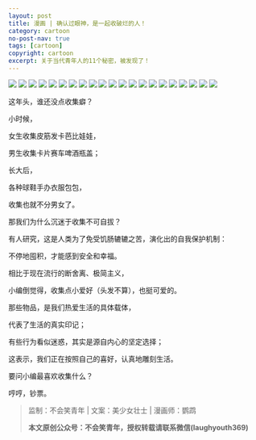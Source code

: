 ```yaml
---
layout: post
title: 漫画 | 确认过眼神，是一起收破烂的人！
category: cartoon
no-post-nav: true
tags: [cartoon]
copyright: cartoon
excerpt: 关于当代青年人的11个秘密，被发现了！
---
```


![](http://favorites.ren/assets/images/2020/cartoon/shoupolan/shoupolan01.jpg)
![](http://favorites.ren/assets/images/2020/cartoon/shoupolan/shoupolan02.jpg)
![](http://favorites.ren/assets/images/2020/cartoon/shoupolan/shoupolan03.jpg)
![](http://favorites.ren/assets/images/2020/cartoon/shoupolan/shoupolan04.jpg)
![](http://favorites.ren/assets/images/2020/cartoon/shoupolan/shoupolan05.jpg)
![](http://favorites.ren/assets/images/2020/cartoon/shoupolan/shoupolan06.jpg)
![](http://favorites.ren/assets/images/2020/cartoon/shoupolan/shoupolan07.jpg)
![](http://favorites.ren/assets/images/2020/cartoon/shoupolan/shoupolan08.jpg)
![](http://favorites.ren/assets/images/2020/cartoon/shoupolan/shoupolan09.jpg)
![](http://favorites.ren/assets/images/2020/cartoon/shoupolan/shoupolan10.jpg)
![](http://favorites.ren/assets/images/2020/cartoon/shoupolan/shoupolan11.jpg)
![](http://favorites.ren/assets/images/2020/cartoon/shoupolan/shoupolan12.jpg)
![](http://favorites.ren/assets/images/2020/cartoon/shoupolan/shoupolan13.jpg)
![](http://favorites.ren/assets/images/2020/cartoon/shoupolan/shoupolan14.jpg)
![](http://favorites.ren/assets/images/2020/cartoon/shoupolan/shoupolan15.jpg)
![](http://favorites.ren/assets/images/2020/cartoon/shoupolan/shoupolan16.jpg)
![](http://favorites.ren/assets/images/2020/cartoon/shoupolan/shoupolan17.jpg)
![](http://favorites.ren/assets/images/2020/cartoon/shoupolan/shoupolan18.jpg)
![](http://favorites.ren/assets/images/2020/cartoon/shoupolan/shoupolan19.jpg)
![](http://favorites.ren/assets/images/2020/cartoon/shoupolan/shoupolan20.jpg)
![](http://favorites.ren/assets/images/2020/cartoon/shoupolan/shoupolan21.jpg)

这年头，谁还没点收集癖？

小时候，

女生收集皮筋发卡芭比娃娃，

男生收集卡片赛车啤酒瓶盖；

长大后，

各种球鞋手办衣服包包，

收集也就不分男女了。
 
那我们为什么沉迷于收集不可自拔？

有人研究，这是人类为了免受饥肠辘辘之苦，演化出的自我保护机制：

不停地囤积，才能感到安全和幸福。
 
相比于现在流行的断舍离、极简主义，

小编倒觉得，收集点小爱好（头发不算），也挺可爱的。
 
那些物品，是我们热爱生活的具体载体，

代表了生活的真实印记；

有些行为看似迷惑，其实是源自内心的坚定选择；

这表示，我们正在按照自己的喜好，认真地雕刻生活。
 
要问小编最喜欢收集什么？

哼哼，钞票。

>监制：不会笑青年 | 文案：美少女壮士 | 漫画师：鹦鹉 
>
>**本文原创公众号：不会笑青年，授权转载请联系微信(laughyouth369)**